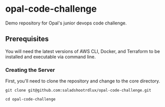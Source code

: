 # opal-code-challenge
Demo repository for Opal's junior devops code challenge.

## Prerequisites

You will need the latest versions of AWS CLI, Docker, and Terraform to be installed and executable via command line.

### Creating the Server

First, you'll need to clone the repository and change to the core directory.

`git clone git@github.com:saladshootrdlux/opal-code-challenge.git`

`cd opal-code-challenge`



